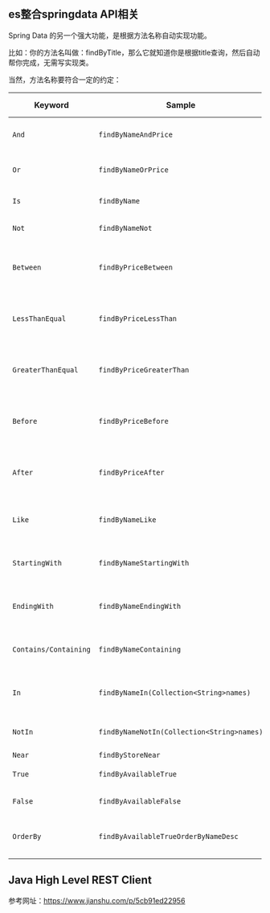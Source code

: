 ## es整合springdata API相关
Spring Data 的另一个强大功能，是根据方法名称自动实现功能。

比如：你的方法名叫做：findByTitle，那么它就知道你是根据title查询，然后自动帮你完成，无需写实现类。

当然，方法名称要符合一定的约定：
<table>
<thead>
<tr>
<th>Keyword</th>
<th>Sample</th>
<th>Elasticsearch Query String</th>
</tr>
</thead>
<tbody>
<tr>
<td><code>And</code></td>
<td><code>findByNameAndPrice</code></td>
<td><code>{"bool" : {"must" : [ {"field" : {"name" : "?"}}, {"field" : {"price" : "?"}} ]}}</code></td>
</tr>
<tr>
<td><code>Or</code></td>
<td><code>findByNameOrPrice</code></td>
<td><code>{"bool" : {"should" : [ {"field" : {"name" : "?"}}, {"field" : {"price" : "?"}} ]}}</code></td>
</tr>
<tr>
<td><code>Is</code></td>
<td><code>findByName</code></td>
<td><code>{"bool" : {"must" : {"field" : {"name" : "?"}}}}</code></td>
</tr>
<tr>
<td><code>Not</code></td>
<td><code>findByNameNot</code></td>
<td><code>{"bool" : {"must_not" : {"field" : {"name" : "?"}}}}</code></td>
</tr>
<tr>
<td><code>Between</code></td>
<td><code>findByPriceBetween</code></td>
<td><code>{"bool" : {"must" : {"range" : {"price" : {"from" : ?,"to" : ?,"include_lower" : true,"include_upper" : true}}}}}</code></td>
</tr>
<tr>
<td><code>LessThanEqual</code></td>
<td><code>findByPriceLessThan</code></td>
<td><code>{"bool" : {"must" : {"range" : {"price" : {"from" : null,"to" : ?,"include_lower" : true,"include_upper" : true}}}}}</code></td>
</tr>
<tr>
<td><code>GreaterThanEqual</code></td>
<td><code>findByPriceGreaterThan</code></td>
<td><code>{"bool" : {"must" : {"range" : {"price" : {"from" : ?,"to" : null,"include_lower" : true,"include_upper" : true}}}}}</code></td>
</tr>
<tr>
<td><code>Before</code></td>
<td><code>findByPriceBefore</code></td>
<td><code>{"bool" : {"must" : {"range" : {"price" : {"from" : null,"to" : ?,"include_lower" : true,"include_upper" : true}}}}}</code></td>
</tr>
<tr>
<td><code>After</code></td>
<td><code>findByPriceAfter</code></td>
<td><code>{"bool" : {"must" : {"range" : {"price" : {"from" : ?,"to" : null,"include_lower" : true,"include_upper" : true}}}}}</code></td>
</tr>
<tr>
<td><code>Like</code></td>
<td><code>findByNameLike</code></td>
<td><code>{"bool" : {"must" : {"field" : {"name" : {"query" : "?*","analyze_wildcard" : true}}}}}</code></td>
</tr>
<tr>
<td><code>StartingWith</code></td>
<td><code>findByNameStartingWith</code></td>
<td><code>{"bool" : {"must" : {"field" : {"name" : {"query" : "?*","analyze_wildcard" : true}}}}}</code></td>
</tr>
<tr>
<td><code>EndingWith</code></td>
<td><code>findByNameEndingWith</code></td>
<td><code>{"bool" : {"must" : {"field" : {"name" : {"query" : "*?","analyze_wildcard" : true}}}}}</code></td>
</tr>
<tr>
<td><code>Contains/Containing</code></td>
<td><code>findByNameContaining</code></td>
<td><code>{"bool" : {"must" : {"field" : {"name" : {"query" : "**?**","analyze_wildcard" : true}}}}}</code></td>
</tr>
<tr>
<td><code>In</code></td>
<td><code>findByNameIn(Collection&lt;String&gt;names)</code></td>
<td><code>{"bool" : {"must" : {"bool" : {"should" : [ {"field" : {"name" : "?"}}, {"field" : {"name" : "?"}} ]}}}}</code></td>
</tr>
<tr>
<td><code>NotIn</code></td>
<td><code>findByNameNotIn(Collection&lt;String&gt;names)</code></td>
<td><code>{"bool" : {"must_not" : {"bool" : {"should" : {"field" : {"name" : "?"}}}}}}</code></td>
</tr>
<tr>
<td><code>Near</code></td>
<td><code>findByStoreNear</code></td>
<td><code>Not Supported Yet !</code></td>
</tr>
<tr>
<td><code>True</code></td>
<td><code>findByAvailableTrue</code></td>
<td><code>{"bool" : {"must" : {"field" : {"available" : true}}}}</code></td>
</tr>
<tr>
<td><code>False</code></td>
<td><code>findByAvailableFalse</code></td>
<td><code>{"bool" : {"must" : {"field" : {"available" : false}}}}</code></td>
</tr>
<tr>
<td><code>OrderBy</code></td>
<td><code>findByAvailableTrueOrderByNameDesc</code></td>
<td><code>{"sort" : [{ "name" : {"order" : "desc"} }],"bool" : {"must" : {"field" : {"available" : true}}}}</code></td>
</tr>
</tbody>
</table>

## Java High Level REST Client
参考网址：https://www.jianshu.com/p/5cb91ed22956